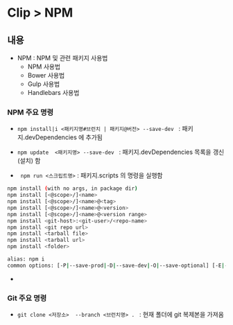 # Clip > NPM


## 내용
  - NPM : NPM 및 관련 패키지 사용법
    + NPM 사용법
    + Bower 사용법
    + Gulp 사용법
    + Handlebars 사용법


### NPM 주요 명령

  - `npm install|i <패키지명#브런치 | 패키지@버전> --save-dev ` : 패키지.devDependencies 에 추가됨
 
  - `npm update  <패키지명> --save-dev ` : 패키지.devDependencies 목록을 갱신(설치) 함

  - ` npm run <스크립트명>` : 패키지.scripts 의 명령을 실행함

```bash
npm install (with no args, in package dir)
npm install [<@scope>/]<name>
npm install [<@scope>/]<name>@<tag>
npm install [<@scope>/]<name>@<version>
npm install [<@scope>/]<name>@<version range>
npm install <git-host>:<git-user>/<repo-name>
npm install <git repo url>
npm install <tarball file>
npm install <tarball url>
npm install <folder>

alias: npm i
common options: [-P|--save-prod|-D|--save-dev|-O|--save-optional] [-E|--save-exact] [-B|--save-bundle] [--no-save] [--dry-run]

```

-

### Git 주요 명령

  - `git clone <저장소>  --branch <브런치명> . ` : 현재 폴더에 git 복제본을 가져옴
